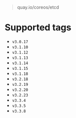 > quay.io/coreos/etcd

# Supported tags
- `v3.0.17`
- `v3.1.10`
- `v3.1.12`
- `v3.1.13`
- `v3.1.14`
- `v3.1.15`
- `v3.1.18`
- `v3.2.18`
- `v3.2.19`
- `v3.2.20`
- `v3.2.23`
- `v3.3.4`
- `v3.3.5`
- `v3.3.8`

